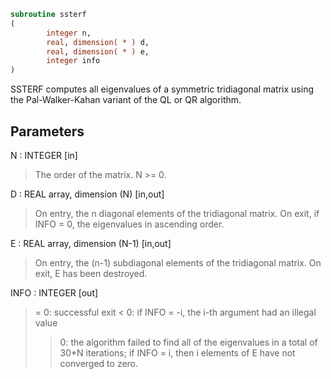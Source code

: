 ```fortran
subroutine ssterf
(
        integer n,
        real, dimension( * ) d,
        real, dimension( * ) e,
        integer info
)
```

SSTERF computes all eigenvalues of a symmetric tridiagonal matrix
using the Pal-Walker-Kahan variant of the QL or QR algorithm.

## Parameters
N : INTEGER [in]
> The order of the matrix.  N >= 0.

D : REAL array, dimension (N) [in,out]
> On entry, the n diagonal elements of the tridiagonal matrix.
> On exit, if INFO = 0, the eigenvalues in ascending order.

E : REAL array, dimension (N-1) [in,out]
> On entry, the (n-1) subdiagonal elements of the tridiagonal
> matrix.
> On exit, E has been destroyed.

INFO : INTEGER [out]
> = 0:  successful exit
> < 0:  if INFO = -i, the i-th argument had an illegal value
> > 0:  the algorithm failed to find all of the eigenvalues in
> a total of 30*N iterations; if INFO = i, then i
> elements of E have not converged to zero.
